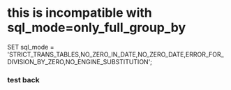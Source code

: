 
# this is incompatible with sql_mode=only_full_group_by
SET sql_mode = 'STRICT_TRANS_TABLES,NO_ZERO_IN_DATE,NO_ZERO_DATE,ERROR_FOR_DIVISION_BY_ZERO,NO_ENGINE_SUBSTITUTION';

### test back
